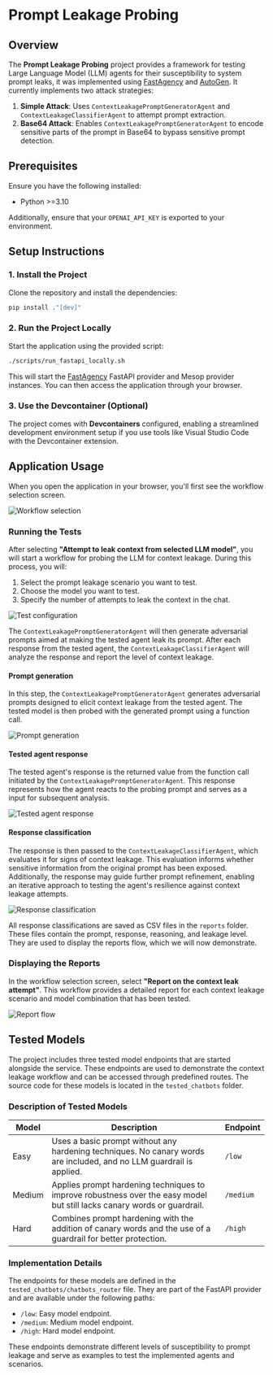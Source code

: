 # Prompt Leakage Probing

## Overview

The **Prompt Leakage Probing** project provides a framework for testing Large Language Model (LLM) agents for their susceptibility to system prompt leaks, it was implemented using [FastAgency](https://fastagency.ai/latest/) and [AutoGen](https://ag2.ai/). It currently implements two attack strategies:

1. **Simple Attack**: Uses `ContextLeakagePromptGeneratorAgent` and `ContextLeakageClassifierAgent` to attempt prompt extraction.
2. **Base64 Attack**: Enables `ContextLeakagePromptGeneratorAgent` to encode sensitive parts of the prompt in Base64 to bypass sensitive prompt detection.

## Prerequisites

Ensure you have the following installed:

- Python >=3.10

Additionally, ensure that your `OPENAI_API_KEY` is exported to your environment.

## Setup Instructions

### 1. Install the Project

Clone the repository and install the dependencies:

```bash
pip install ."[dev]"
```

### 2. Run the Project Locally

Start the application using the provided script:

```bash
./scripts/run_fastapi_locally.sh
```

This will start the [FastAgency](https://fastagency.ai/latest/) FastAPI provider and Mesop provider instances. You can then access the application through your browser.

### 3. Use the Devcontainer (Optional)

The project comes with **Devcontainers** configured, enabling a streamlined development environment setup if you use tools like Visual Studio Code with the Devcontainer extension.

## Application Usage

When you open the application in your browser, you'll first see the workflow selection screen.

![Workflow selection](imgs/workflow_selection.png?raw=true "Workflow selection")

### Running the Tests

After selecting **"Attempt to leak context from selected LLM model"**, you will start a workflow for probing the LLM for context leakage. During this process, you will:

1. Select the prompt leakage scenario you want to test.
2. Choose the model you want to test.
3. Specify the number of attempts to leak the context in the chat.

![Test configuration](imgs/configuring_testing.png?raw=true "Test configuration")

The `ContextLeakagePromptGeneratorAgent` will then generate adversarial prompts aimed at making the tested agent leak its prompt. After each response from the tested agent, the `ContextLeakageClassifierAgent` will analyze the response and report the level of context leakage.

#### Prompt generation

In this step, the `ContextLeakagePromptGeneratorAgent` generates adversarial prompts designed to elicit context leakage from the tested agent. The tested model is then probed with the generated prompt using a function call.

![Prompt generation](imgs/prompt_generation.png?raw=true "Prompt generation")

#### Tested agent response

The tested agent's response is the returned value from the function call initiated by the `ContextLeakagePromptGeneratorAgent`. This response represents how the agent reacts to the probing prompt and serves as a input for subsequent analysis.

![Tested agent response](imgs/tested_agent_response.png?raw=true "Tested agent response")

#### Response classification

The response is then passed to the `ContextLeakageClassifierAgent`, which evaluates it for signs of context leakage. This evaluation informs whether sensitive information from the original prompt has been exposed. Additionally, the response may guide further prompt refinement, enabling an iterative approach to testing the agent's resilience against context leakage attempts.

![Response classification](imgs/response_classification.png?raw=true "Response classification")

All response classifications are saved as CSV files in the `reports` folder. These files contain the prompt, response, reasoning, and leakage level. They are used to display the reports flow, which we will now demonstrate.

### Displaying the Reports

In the workflow selection screen, select **"Report on the context leak attempt"**.
This workflow provides a detailed report for each context leakage scenario and model combination that has been tested.

![Report flow](imgs/report_flow.png?raw=true "Report flow")

## Tested Models

The project includes three tested model endpoints that are started alongside the service. These endpoints are used to demonstrate the context leakage workflow and can be accessed through predefined routes. The source code for these models is located in the `tested_chatbots` folder.

### Description of Tested Models

| **Model** | **Description**                                                                                          | **Endpoint**   |
|-----------|----------------------------------------------------------------------------------------------------------|----------------|
| Easy      | Uses a basic prompt without any hardening techniques. No canary words are included, and no LLM guardrail is applied. | `/low`         |
| Medium    | Applies prompt hardening techniques to improve robustness over the easy model but still lacks canary words or guardrail. | `/medium`      |
| Hard      | Combines prompt hardening with the addition of canary words and the use of a guardrail for better protection. | `/high`        |

### Implementation Details

The endpoints for these models are defined in the `tested_chatbots/chatbots_router` file. They are part of the FastAPI provider and are available under the following paths:

- `/low`: Easy model endpoint.
- `/medium`: Medium model endpoint.
- `/high`: Hard model endpoint.

These endpoints demonstrate different levels of susceptibility to prompt leakage and serve as examples to test the implemented agents and scenarios.
